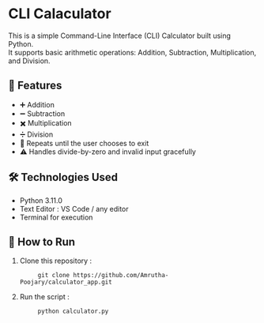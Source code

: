 # CLI Calaculator 

This is a simple Command-Line Interface (CLI) Calculator built using Python.  
It supports basic arithmetic operations: Addition, Subtraction, Multiplication, and Division.

## 🚀 Features

- ➕ Addition  
- ➖ Subtraction  
- ✖️ Multiplication  
- ➗ Division  
- 🔁 Repeats until the user chooses to exit  
- ⚠️ Handles divide-by-zero and invalid input gracefully

## 🛠️ Technologies Used

- Python 3.11.0
- Text Editor : VS Code / any editor
- Terminal for execution

## 🧪 How to Run

1. Clone this repository :

            git clone https://github.com/Amrutha-Poojary/calculator_app.git

2. Run the script : 

            python calculator.py
